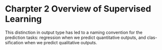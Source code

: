 # Charpter 2 Overview of Supervised Learning
This distinction in output type has led to a naming convention for the
prediction tasks: regression when we predict quantitative outputs, and clas-
sification when we predict qualitative outputs.
